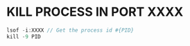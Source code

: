 # KILL PROCESS IN PORT XXXX

```javascript
lsof -i:XXXX // Get the process id #{PID}
kill -9 PID

```